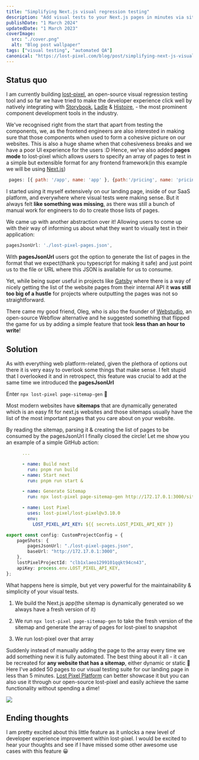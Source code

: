 ```yaml
---
title: "Simplifying Next.js visual regression testing"
description: "Add visual tests to your Next.js pages in minutes via sitemap"
publishDate: "1 March 2024"
updatedDate: "1 March 2023"
coverImage:
  src: "./cover.png"
  alt: "Blog post wallpaper"
tags: ["visual testing", "automated QA"]
canonical: "https://lost-pixel.com/blog/post/simplifying-next-js-visual-regression-testing"
---
```


## Status quo

I am currently building [lost-pixel](https://github.com/lost-pixel/lost-pixel), an open-source visual regression testing tool and so far we have tried to make the developer experience click well by natively integrating with [Storybook](https://github.com/storybookjs/storybook), [Ladle](https://github.com/tajo/ladle) & [Histoire](https://github.com/histoire-dev/histoire), - the most prominent component development tools in the industry.

We've recognised right from the start that apart from testing the components, we, as the frontend engineers are also interested in making sure that those components when used to form a cohesive picture on our websites. This is also a huge shame when that cohesiveness breaks and we have a poor UI experience for the users :D Hence, we've also added **pages mode** to lost-pixel which allows users to specify an array of pages to test in a simple but extensible format for any frontend framework(in this example we will be using [Next.js](https://github.com/vercel/next.js))

```javascript
 pages: [{ path: '/app', name: 'app' }, {path:'/pricing', name: 'pricing'}],
```

I started using it myself extensively on our landing page, inside of our SaaS platform, and everywhere where visual tests were making sense. But it always felt **like something was missing**, as there was still a bunch of manual work for engineers to do to create those lists of pages.

We came up with another abstraction over it! Allowing users to come up with their way of informing us about what they want to visually test in their application:

```javascript
pagesJsonUrl: './lost-pixel-pages.json',
```

With **pagesJsonUrl** users got the option to generate the list of pages in the format that we expect(thank you typescript for making it safe) and just point us to the file or URL where this JSON is available for us to consume.

Yet, while being super useful in projects like [Gatsby](https://github.com/gatsbyjs/gatsby) where there is a way of nicely getting the list of the website pages from their internal API it **was still too big of a hustle** for projects where outputting the pages was not so straightforward.

There came my good friend, Oleg, who is also the founder of [Webstudio](https://github.com/webstudio-is/webstudio), an open-source Webflow alternative and he suggested something that flipped the game for us by adding a simple feature that took **less than an hour to write**!

## Solution

As with everything web platform-related, given the plethora of options out there it is very easy to overlook some things that make sense. I felt stupid that I overlooked it and in retrospect, this feature was crucial to add at the same time we introduced the **pagesJsonUrl**

Enter `npx lost-pixel page-sitemap-gen` 🎉

Most modern websites have **sitemaps** that are dynamically generated which is an easy fit for next.js websites and those sitemaps usually have the list of the most important pages that you care about on your website.

By reading the sitemap, parsing it & creating the list of pages to be consumed by the pagesJsonUrl I finally closed the circle! Let me show you an example of a simple GitHub action:

```yaml
      ...

      - name: Build next
        run: pnpm run build
      - name: Start next
        run: pnpm run start &

      - name: Generate Sitemap
        run: npx lost-pixel page-sitemap-gen http://172.17.0.1:3000/sitemap.xml "./lost-pixel-pages.json"

      - name: Lost Pixel
        uses: lost-pixel/lost-pixel@v3.10.0
        env:
          LOST_PIXEL_API_KEY: ${{ secrets.LOST_PIXEL_API_KEY }}
```

```typescript
export const config: CustomProjectConfig = {
	pageShots: {
		pagesJsonUrl: "./lost-pixel-pages.json",
		baseUrl: "http://172.17.0.1:3000",
	},
	lostPixelProjectId: "clb1xlaeo1299101qqkt94cn43",
	apiKey: process.env.LOST_PIXEL_API_KEY,
};
```

What happens here is simple, but yet very powerful for the maintainability & simplicity of your visual tests.

1. We build the Next.js app(the sitemap is dynamically generated so we always have a fresh version of it)

2. We run `npx lost-pixel page-sitemap-gen` to take the fresh version of the sitemap and generate the array of pages for lost-pixel to snapshot

3. We run lost-pixel over that array

Suddenly instead of manually adding the page to the array every time we add something new it is fully automated. The best thing about it all - it can be recreated for **any website that has a sitemap**, either dynamic or static 🚀
Here I've added 50 pages to our visual testing suite for our landing page in less than 5 minutes. [Lost Pixel Platform](https://www.lost-pixel.com/) can better showcase it but you can also use it through our open-source lost-pixel and easily achieve the same functionality without spending a dime!

![](https://cdn.sanity.io/images/809vdkvp/production/99fa2cdca9c5cf547faa197426a30ebba57d702a-1738x828.png)

## Ending thoughts

I am pretty excited about this little feature as it unlocks a new level of developer experience improvement within lost-pixel. I would be excited to hear your thoughts and see if I have missed some other awesome use cases with this feature 😀
